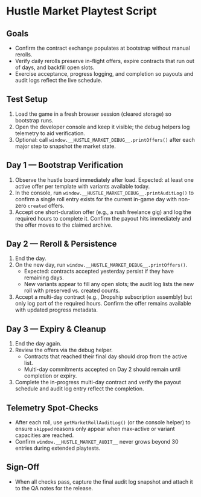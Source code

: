 # Hustle Market Playtest Script

## Goals
- Confirm the contract exchange populates at bootstrap without manual rerolls.
- Verify daily rerolls preserve in-flight offers, expire contracts that run out of days, and backfill open slots.
- Exercise acceptance, progress logging, and completion so payouts and audit logs reflect the live schedule.

## Test Setup
1. Load the game in a fresh browser session (cleared storage) so bootstrap runs.
2. Open the developer console and keep it visible; the debug helpers log telemetry to aid verification.
3. Optional: call `window.__HUSTLE_MARKET_DEBUG__.printOffers()` after each major step to snapshot the market state.

## Day 1 — Bootstrap Verification
1. Observe the hustle board immediately after load. Expected: at least one active offer per template with variants available today.
2. In the console, run `window.__HUSTLE_MARKET_DEBUG__.printAuditLog()` to confirm a single roll entry exists for the current in-game day with non-zero `created` offers.
3. Accept one short-duration offer (e.g., a rush freelance gig) and log the required hours to complete it. Confirm the payout hits immediately and the offer moves to the claimed archive.

## Day 2 — Reroll & Persistence
1. End the day.
2. On the new day, run `window.__HUSTLE_MARKET_DEBUG__.printOffers()`.
   - Expected: contracts accepted yesterday persist if they have remaining days.
   - New variants appear to fill any open slots; the audit log lists the new roll with preserved vs. created counts.
3. Accept a multi-day contract (e.g., Dropship subscription assembly) but only log part of the required hours. Confirm the offer remains available with updated progress metadata.

## Day 3 — Expiry & Cleanup
1. End the day again.
2. Review the offers via the debug helper.
   - Contracts that reached their final day should drop from the active list.
   - Multi-day commitments accepted on Day 2 should remain until completion or expiry.
3. Complete the in-progress multi-day contract and verify the payout schedule and audit log entry reflect the completion.

## Telemetry Spot-Checks
- After each roll, use `getMarketRollAuditLog()` (or the console helper) to ensure `skipped` reasons only appear when max-active or variant capacities are reached.
- Confirm `window.__HUSTLE_MARKET_AUDIT__` never grows beyond 30 entries during extended playtests.

## Sign-Off
- When all checks pass, capture the final audit log snapshot and attach it to the QA notes for the release.
